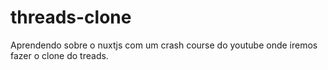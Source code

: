 # threads-clone
Aprendendo sobre o nuxtjs com um crash course do youtube onde iremos fazer o clone do treads.
